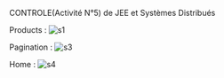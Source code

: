 CONTROLE(Activité N°5) de JEE et Systèmes Distribués

Products :
![s1](https://github.com/imadett88/Angular_Product/assets/83021588/be9b2df0-6536-4e77-ba7d-83cf10b4d3bc)


Pagination :
![s3](https://github.com/imadett88/Angular_Product/assets/83021588/fb2ab75b-13ca-4ce3-a5ea-3887c6805223)

Home :
![s4](https://github.com/imadett88/Angular_Product/assets/83021588/b1249a97-d9cb-4368-96e6-ab837fd27e26)



